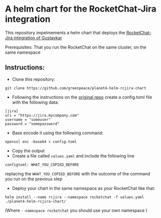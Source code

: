 # A helm chart for the RocketChat-Jira integration

This repository impelmements a helm chart that deploys the [RocketChat-Jira integration of Gustavkar](https://github.com/gustavkarlsson/rocketchat-jira-trigger)

Prerequisites: That you run the RocketChat on the same cluster, on the same namespace
## Instructions:
- Clone this repository: 
```
git clone https://github.com/greenpeace/planet4-helm-rcjira-chart
```

- Following the instructions on the [original repo](https://github.com/gustavkarlsson/rocketchat-jira-trigger#configuration-file) create a config.toml file
with the following data:
```
[jira]
uri = "https://jira.mycompany.com"
username = "someuser"
password = "somepassword"
```
- Base encode it using the following command: 
```
openssl enc -base64 < config.toml
```
- Copy the output
- Create a file called `values.yaml` and include the following line
```
configtoml: WHAT_YOU_COPIED_BEFORE
```
replacing the `WHAT_YOU_COPIED_BEFORE` with the outcome of the command you run on the previous step

- Deploy your chart in the same namespace as your RocketChat like that:
```
helm install --name rcjira --namespace rocketchat -f values.yaml ./planet4-helm-rcjira-chart/
```
(Where `--namespace rocketchat` you should use your own namespace )
